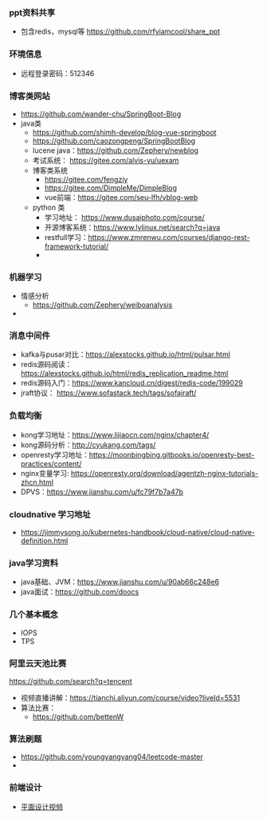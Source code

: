 ### ppt资料共享

- 包含redis，mysql等 https://github.com/rfyiamcool/share_ppt

### 环境信息

- 远程登录密码：512346

### 博客类网站

- https://github.com/wander-chu/SpringBoot-Blog
- java类
  - https://github.com/shimh-develop/blog-vue-springboot
  - https://github.com/caozongpeng/SpringBootBlog
  - lucene java：https://github.com/Zephery/newblog
  - 考试系统： https://gitee.com/alvis-yu/uexam
  - 博客类系统
    - https://gitee.com/fengziy
    - https://gitee.com/DimpleMe/DimpleBlog
    - vue前端：https://gitee.com/seu-lfh/vblog-web
  - python 类
    - 学习地址： https://www.dusaiphoto.com/course/
    - 开源博客系统：https://www.lylinux.net/search?q=java
    - restfull学习：https://www.zmrenwu.com/courses/django-rest-framework-tutorial/
    - 

### 机器学习

- 情感分析
  - https://github.com/Zephery/weiboanalysis
- 

### 消息中间件

- kafka与pusar对比：https://alexstocks.github.io/html/pulsar.html
- redis源码阅读：https://alexstocks.github.io/html/redis_replication_readme.html
- redis源码入门：https://www.kancloud.cn/digest/redis-code/199029
- jraft协议： https://www.sofastack.tech/tags/sofajraft/

### 负载均衡

- kong学习地址：https://www.lijiaocn.com/nginx/chapter4/
- kong源码分析：http://cyukang.com/tags/
- openresty学习地址：https://moonbingbing.gitbooks.io/openresty-best-practices/content/
- nginx变量学习: https://openresty.org/download/agentzh-nginx-tutorials-zhcn.html
- DPVS：https://www.jianshu.com/u/fc79f7b7a47b

### cloudnative 学习地址

- https://jimmysong.io/kubernetes-handbook/cloud-native/cloud-native-definition.html

### java学习资料

- java基础、JVM：https://www.jianshu.com/u/90ab66c248e6
- java面试：https://github.com/doocs

### 几个基本概念

- IOPS
- TPS

### 阿里云天池比赛

https://github.com/search?q=tencent

- 视频直播讲解：https://tianchi.aliyun.com/course/video?liveId=5531
- 算法比赛：
  - https://github.com/bettenW

### 算法刷题

- https://github.com/youngyangyang04/leetcode-master
- 

### 前端设计

- [平面设计视频](https://pan.baidu.com/mbox/homepage?action=cloudmanager&type=filefactory&uk=2014264097&errno=0&errmsg=Auth%20Login%20Sucess&&bduss=&ssnerror=0&traceid=#share/type=session)